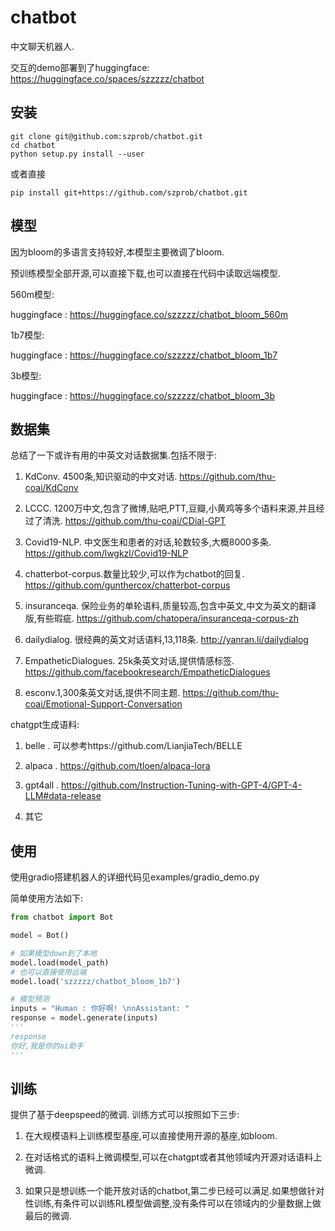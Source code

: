 # chatbot

中文聊天机器人.

交互的demo部署到了huggingface:
https://huggingface.co/spaces/szzzzz/chatbot

## 安装

```shell
git clone git@github.com:szprob/chatbot.git
cd chatbot
python setup.py install --user
```

或者直接

```shell
pip install git+https://github.com/szprob/chatbot.git
```

## 模型

因为bloom的多语言支持较好,本模型主要微调了bloom.


预训练模型全部开源,可以直接下载,也可以直接在代码中读取远端模型.

560m模型:

huggingface : https://huggingface.co/szzzzz/chatbot_bloom_560m

1b7模型:

huggingface : https://huggingface.co/szzzzz/chatbot_bloom_1b7

3b模型:

huggingface : https://huggingface.co/szzzzz/chatbot_bloom_3b


## 数据集

总结了一下或许有用的中英文对话数据集.包括不限于:

1. KdConv. 4500条,知识驱动的中文对话. https://github.com/thu-coai/KdConv

2. LCCC. 1200万中文,包含了微博,贴吧,PTT,豆瓣,小黄鸡等多个语料来源,并且经过了清洗. https://github.com/thu-coai/CDial-GPT

3. Covid19-NLP. 中文医生和患者的对话,轮数较多,大概8000多条. https://github.com/lwgkzl/Covid19-NLP

4. chatterbot-corpus.数量比较少,可以作为chatbot的回复. https://github.com/gunthercox/chatterbot-corpus

5. insuranceqa. 保险业务的单轮语料,质量较高,包含中英文,中文为英文的翻译版,有些瑕疵. https://github.com/chatopera/insuranceqa-corpus-zh

6. dailydialog. 很经典的英文对话语料,13,118条. http://yanran.li/dailydialog

7. EmpatheticDialogues. 25k条英文对话,提供情感标签. https://github.com/facebookresearch/EmpatheticDialogues

8. esconv.1,300条英文对话,提供不同主题. https://github.com/thu-coai/Emotional-Support-Conversation


chatgpt生成语料:

1. belle .  可以参考https://github.com/LianjiaTech/BELLE

2. alpaca . https://github.com/tloen/alpaca-lora

3. gpt4all . https://github.com/Instruction-Tuning-with-GPT-4/GPT-4-LLM#data-release

4. 其它


## 使用

使用gradio搭建机器人的详细代码见examples/gradio_demo.py

简单使用方法如下:

```python
from chatbot import Bot

model = Bot()

# 如果模型down到了本地
model.load(model_path)
# 也可以直接使用远端
model.load('szzzzz/chatbot_bloom_1b7')

# 模型预测
inputs = "Human : 你好啊! \nnAssistant: "
response = model.generate(inputs)
'''
response
你好,我是你的ai助手
'''

```


## 训练

提供了基于deepspeed的微调. 训练方式可以按照如下三步:

1. 在大规模语料上训练模型基座,可以直接使用开源的基座,如bloom.

2. 在对话格式的语料上微调模型,可以在chatgpt或者其他领域内开源对话语料上微调.

3. 如果只是想训练一个能开放对话的chatbot,第二步已经可以满足.如果想做针对性训练,有条件可以训练RL模型做调整,没有条件可以在领域内的少量数据上做最后的微调.
